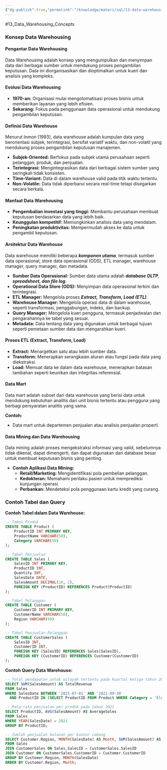 ```yaml
---
{"dg-publish":true,"permalink":"/knowladge/materi/sql/13-data-warehousing-concepts/","dgPassFrontmatter":true,"noteIcon":""}
---
```


#13_Data_Warehousing_Concepts

### Konsep Data Warehousing

#### Pengantar Data Warehousing
Data Warehousing adalah konsep yang mengumpulkan dan menyimpan data dari berbagai sumber untuk mendukung proses pengambilan keputusan. Data ini diorganisasikan dan dioptimalkan untuk kueri dan analisis yang kompleks.

#### Evolusi Data Warehousing
- **1970-an:** Organisasi mulai mengotomatisasi proses bisnis untuk memberikan layanan yang lebih efisien.
- **Sekarang:** Fokus pada penggunaan data operasional untuk mendukung pengambilan keputusan.

#### Definisi Data Warehouse
Menurut Inmon (1993), data warehouse adalah kumpulan data yang berorientasi subjek, terintegrasi, bersifat variatif waktu, dan non-volatil yang mendukung proses pengambilan keputusan manajemen.

- **Subjek-Oriented:** Berfokus pada subjek utama perusahaan seperti pelanggan, produk, dan penjualan.
- **Terintegrasi:** Mengintegrasikan data dari berbagai sistem sumber yang seringkali tidak konsisten.
- **Time-Variant:** Data di dalam warehouse valid pada titik waktu tertentu.
- **Non-Volatile:** Data tidak diperbarui secara real-time tetapi disegarkan secara berkala.

#### Manfaat Data Warehousing
- **Pengembalian investasi yang tinggi:** Membantu perusahaan membuat keputusan berdasarkan data yang lebih baik.
- **Keunggulan kompetitif:** Memungkinkan analisis data yang mendalam.
- **Peningkatan produktivitas:** Mempermudah akses ke data untuk pengambil keputusan.

#### Arsitektur Data Warehouse
Data warehouse memiliki beberapa ***komponen utama***, termasuk sumber data operasional, store data operasional (ODS), ETL manager, warehouse manager, query manager, dan metadata.

- **Sumber Data Operasional:** Sumber data utama adalah ***database OLTP***, ***spreadsheet, dan file log.***
- **Operational Data Store (ODS):** Menyimpan data operasional terkini dan terintegrasi.
- **ETL Manager:** Mengelola proses ***Extract, Transform, Load (ETL)***.
- **Warehouse Manager:** Mengelola operasi data di dalam warehouse, seperti transformasi, penggabungan, indeks, dan backup.
- **Query Manager:** Mengelola kueri pengguna, termasuk penjadwalan dan pengarahannya ke tabel yang sesuai.
- **Metadata:** Data tentang data yang digunakan untuk berbagai tujuan seperti pemetaan sumber data dan mengarahkan kueri.

#### Proses ETL (Extract, Transform, Load)
- **Extract:** Menargetkan satu atau lebih sumber data.
- **Transform:** Menerapkan serangkaian aturan atau fungsi pada data yang diekstraksi.
- **Load:** Memuat data ke dalam data warehouse, menerapkan batasan tambahan seperti keunikan dan integritas referensial.

#### Data Mart
Data mart adalah subset dari data warehouse yang berisi data untuk mendukung kebutuhan analitis dari unit bisnis tertentu atau pengguna yang berbagi persyaratan analitis yang sama.

**Contoh:**
- Data mart untuk departemen penjualan atau analisis penjualan properti.

#### Data Mining dan Data Warehousing
Data mining adalah proses mengekstraksi informasi yang valid, sebelumnya tidak dikenal, dapat dimengerti, dan dapat digunakan dari database besar untuk membuat keputusan bisnis yang penting.

- **Contoh Aplikasi Data Mining:**
  - **Retail/Marketing:** Mengidentifikasi pola pembelian pelanggan.
  - **Kedokteran:** Memahami perilaku pasien untuk memprediksi kunjungan operasi.
  - **Perbankan:** Mendeteksi pola penggunaan kartu kredit yang curang.

### Contoh Tabel dan Query

**Contoh Tabel dalam Data Warehouse:**

```sql
-- Tabel Produk
CREATE TABLE Product (
    ProductID INT PRIMARY KEY,
    ProductName VARCHAR(50),
    Category VARCHAR(50)
);

-- Tabel Penjualan
CREATE TABLE Sales (
    SalesID INT PRIMARY KEY,
    ProductID INT,
    Quantity INT,
    SalesDate DATE,
    SalesAmount DECIMAL(10, 2),
    FOREIGN KEY (ProductID) REFERENCES Product(ProductID)
);

-- Tabel Pelanggan
CREATE TABLE Customer (
    CustomerID INT PRIMARY KEY,
    CustomerName VARCHAR(50),
    Region VARCHAR(50)
);

-- Tabel Penjualan Pelanggan
CREATE TABLE CustomerSales (
    SalesID INT,
    CustomerID INT,
    FOREIGN KEY (SalesID) REFERENCES Sales(SalesID),
    FOREIGN KEY (CustomerID) REFERENCES Customer(CustomerID)
);
```

**Contoh Query Data Warehouse:**

```sql
-- Total pendapatan untuk wilayah tertentu pada kuartal ketiga tahun 2021
SELECT SUM(SalesAmount) AS TotalRevenue
FROM Sales
WHERE SalesDate BETWEEN '2021-07-01' AND '2021-09-30'
  AND ProductID IN (SELECT ProductID FROM Product WHERE Category = 'Electronics');

-- Rata-rata penjualan per produk pada tahun 2021
SELECT ProductID, AVG(SalesAmount) AS AverageSales
FROM Sales
WHERE YEAR(SalesDate) = 2021
GROUP BY ProductID;

-- Jumlah penjualan bulanan per kantor cabang
SELECT Customer.Region, MONTH(SalesDate) AS Month, SUM(SalesAmount) AS TotalSales
FROM Sales
JOIN CustomerSales ON Sales.SalesID = CustomerSales.SalesID
JOIN Customer ON CustomerSales.CustomerID = Customer.CustomerID
GROUP BY Customer.Region, MONTH(SalesDate)
ORDER BY Customer.Region, Month;
```

